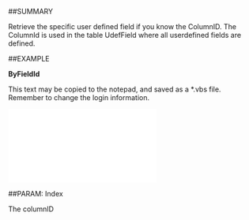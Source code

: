 

##SUMMARY

Retrieve the specific user defined field if you know the ColumnID. The ColumnId is used in the table UdefField where all userdefined fields are defined.


##EXAMPLE

**ByFieldId**

This text may be copied to the notepad, and saved as a *.vbs file. Remember to change the login information.

![](../../Examples/vbs/SOUdefFields.ByFieldId.vbs.txt)







##PARAM: Index

The columnID



